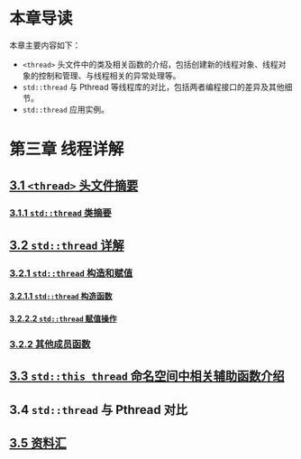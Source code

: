 ﻿# 本章导读 #

本章主要内容如下：

- `<thread>` 头文件中的类及相关函数的介绍，包括创建新的线程对象、线程对象的控制和管理、与线程相关的异常处理等。
- `std::thread` 与 Pthread 等线程库的对比，包括两者编程接口的差异及其他细节。
- `std::thread` 应用实例。

# 第三章 线程详解 #


## [3.1 `<thread>` 头文件摘要](https://github.com/wshilaji/Cplusplus-Concurrency-In-Action/blob/master/zh/chapter3-Thread/Introduction-to-Thread.md#thread-%E5%A4%B4%E6%96%87%E4%BB%B6%E6%91%98%E8%A6%81) ##
### [3.1.1 `std::thread` 类摘要](https://github.com/wshilaji/Cplusplus-Concurrency-In-Action/blob/master/zh/chapter3-Thread/Introduction-to-Thread.md#stdthread-%E7%B1%BB%E6%91%98%E8%A6%81) ###

## [3.2 `std::thread` 详解](https://github.com/wshilaji/Cplusplus-Concurrency-In-Action/blob/master/zh/chapter3-Thread/Introduction-to-Thread.md#stdthread-%E8%AF%A6%E8%A7%A3) ##
### [3.2.1 `std::thread` 构造和赋值](https://github.com/wshilaji/Cplusplus-Concurrency-In-Action/blob/master/zh/chapter3-Thread/Introduction-to-Thread.md#stdthread-%E6%9E%84%E9%80%A0%E5%92%8C%E8%B5%8B%E5%80%BC) ###
#### [3.2.1.1 `std::thread` 构造函数](https://github.com/wshilaji/Cplusplus-Concurrency-In-Action/blob/master/zh/chapter3-Thread/Introduction-to-Thread.md#stdthread-%E6%9E%84%E9%80%A0%E5%87%BD%E6%95%B0) ####
#### [3.2.2.2 `std::thread` 赋值操作](https://github.com/wshilaji/Cplusplus-Concurrency-In-Action/blob/master/zh/chapter3-Thread/Introduction-to-Thread.md#stdthread-%E8%B5%8B%E5%80%BC%E6%93%8D%E4%BD%9C) ####
### [3.2.2 其他成员函数](https://github.com/wshilaji/Cplusplus-Concurrency-In-Action/blob/master/zh/chapter3-Thread/Introduction-to-Thread.md#%E5%85%B6%E4%BB%96%E6%88%90%E5%91%98%E5%87%BD%E6%95%B0) ###

## [3.3 `std::this_thread` 命名空间中相关辅助函数介绍](https://github.com/wshilaji/Cplusplus-Concurrency-In-Action/blob/master/zh/chapter3-Thread/Introduction-to-Thread.md#stdthis_thread-%E5%91%BD%E5%90%8D%E7%A9%BA%E9%97%B4%E4%B8%AD%E7%9B%B8%E5%85%B3%E8%BE%85%E5%8A%A9%E5%87%BD%E6%95%B0%E4%BB%8B%E7%BB%8D) ##

## 3.4 `std::thread` 与 Pthread 对比 ##

## [3.5 资料汇](https://github.com/wshilaji/Cplusplus-Concurrency-In-Action/blob/master/zh/chapter3-Thread/web-resources.md) ##
